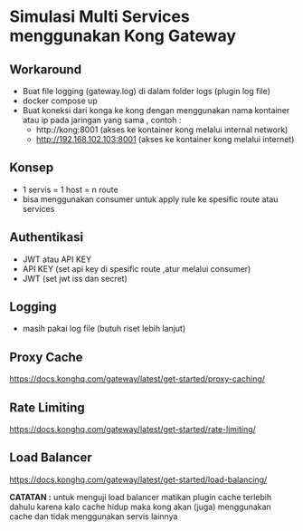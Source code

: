 # Simulasi Multi Services menggunakan Kong Gateway

## Workaround
- Buat file logging (gateway.log) di dalam folder logs (plugin log file)
- docker compose up
- Buat koneksi dari konga ke kong dengan menggunakan nama kontainer atau ip pada jaringan yang sama , contoh :
   - http://kong:8001 (akses ke kontainer kong melalui internal network)
   - http://192.168.102.103:8001 (akses ke kontainer kong melalui internet)
## Konsep
- 1 servis = 1 host = n route
- bisa menggunakan consumer untuk apply rule ke spesific route atau services

## Authentikasi
- JWT atau API KEY
- API KEY (set api key di spesific route ,atur melalui consumer)
- JWT (set jwt iss dan secret)

## Logging
- masih pakai log file (butuh riset lebih lanjut)

## Proxy Cache
https://docs.konghq.com/gateway/latest/get-started/proxy-caching/

## Rate Limiting
https://docs.konghq.com/gateway/latest/get-started/rate-limiting/

## Load Balancer
https://docs.konghq.com/gateway/latest/get-started/load-balancing/ 

**CATATAN :** untuk menguji load balancer matikan plugin cache terlebih dahulu karena kalo cache hidup maka kong akan (juga) menggunakan cache dan tidak menggunakan servis lainnya
